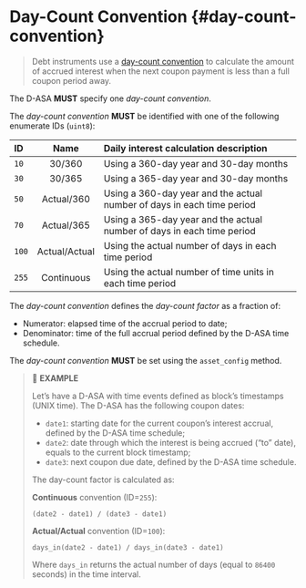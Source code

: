# Day-Count Convention {#day-count-convention}

> Debt instruments use a <a href="https://en.wikipedia.org/wiki/Day_count_convention">day-count
> convention</a> to calculate the amount of accrued interest when the next coupon
> payment is less than a full coupon period away.

The D-ASA **MUST** specify one *day-count convention*.

The *day-count convention* **MUST** be identified with one of the following enumerate
IDs (`uint8`):

| ID    |     Name      | Daily interest calculation description                                 |
|:------|:-------------:|:-----------------------------------------------------------------------|
| `10`  |    30/360     | Using a 360-day year and 30-day months                                 |
| `30`  |    30/365     | Using a 365-day year and 30-day months                                 |
| `50`  |  Actual/360   | Using a 360-day year and the actual number of days in each time period |
| `70`  |  Actual/365   | Using a 365-day year and the actual number of days in each time period |
| `100` | Actual/Actual | Using the actual number of days in each time period                    |
| `255` |  Continuous   | Using the actual number of time units in each time period              |

The *day-count convention* defines the *day-count factor* as a fraction of:

- Numerator: elapsed time of the accrual period to date;
- Denominator: time of the full accrual period defined by the D-ASA time schedule.

The *day-count convention* **MUST** be set using the `asset_config` method.

> 📎 **EXAMPLE**
>
> Let’s have a D-ASA with time events defined as block’s timestamps (UNIX time).
> The D-ASA has the following coupon dates:
>
> - `date1`: starting date for the current coupon’s interest accrual, defined by
> the D-ASA time schedule;
> - `date2`: date through which the interest is being accrued (“to” date), equals
> to the current block timestamp;
> - `date3`: next coupon due date, defined by the D-ASA time schedule.
>
> The day-count factor is calculated as:
>
> **Continuous** convention (ID=`255`):
>
> ```text
> (date2 - date1) / (date3 - date1)
> ```
>
> **Actual/Actual** convention (ID=`100`):
>
> ```text
> days_in(date2 - date1) / days_in(date3 - date1)
> ```
>
> Where `days_in` returns the actual number of days (equal to `86400` seconds) in
> the time interval.
